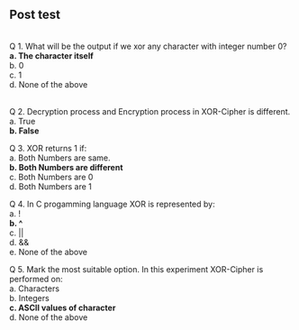 ## Post test
<br>
Q 1. What will be the output if we xor any character with integer number 0?<br>
<b>a. The character itself<br></b>
b. 0<br>
c. 1<br>
d. None of the above<br><br>

Q 2. Decryption process and Encryption process in XOR-Cipher is different.<br>
a. True<br>
<b>b. False<br></b>

Q 3. XOR returns 1 if:<br>
a. Both Numbers are same.<br>
<b>b. Both Numbers are different<br></b>
c. Both Numbers are 0<br>
d. Both Numbers are 1<br>

Q 4. In C progamming language XOR is represented by:<br>
a. !<br>
<b>b. ^<br></b>
c. ||<br>
d.  &&<br>
e. None of the above<br>

Q 5.  Mark the most suitable option. In this experiment XOR-Cipher is performed on:<br>
a. Characters<br>
b. Integers<br>
<b>c. ASCII values of character<br></b>
d. None of the above<br></b>
